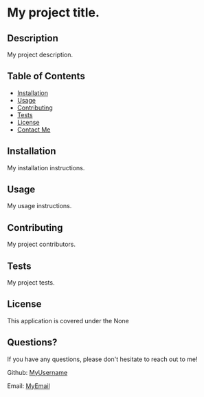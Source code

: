 
  # My project title.

  ## Description

  My project description.

  ## Table of Contents

  * [Installation](#installation)
  * [Usage](#usage)
  * [Contributing](#contributing)
  * [Tests](#tests)
  * [License](#license)
  * [Contact Me](#questions)
  
  ## Installation

  My installation instructions.


  ## Usage

  My usage instructions.


  ## Contributing

  My project contributors.


  ## Tests

  My project tests.


  ## License

  This application is covered under the None


  ## Questions?

  If you have any questions, please don't hesitate to reach out to me!

  Github: [MyUsername](https://github.com/MyUsername)
  
  Email: [MyEmail](MyEmail)
